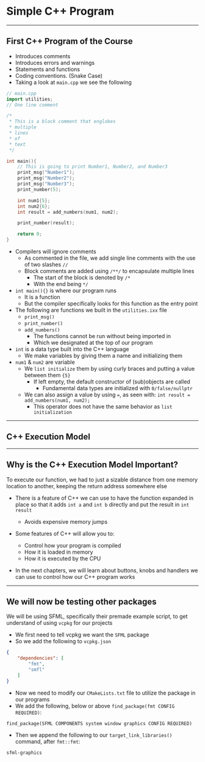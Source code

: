 # Simple C++ Program

---

## First C++ Program of the Course

- Introduces comments
- Introduces errors and warnings
- Statements and functions
- Coding conventions. (Snake Case)
- Taking a look at `main.cpp` we see the following

```c++
// main.cpp
import utilities;
// One line comment

/*
 * This is a block comment that englobes
 * multiple
 * lines
 * of
 * text
 */

int main(){
    // This is going to print Number1, Number2, and Number3
    print_msg("Number1");
    print_msg("Number2");
    print_msg("Number3");
    print_number(5);

    int num1{5};
    int num2{6};
    int result = add_numbers(num1, num2);

    print_number(result);

    return 0;
}
```

- Compilers will ignore comments
    - As commented in the file, we add single line comments with the use of two slashes `//`
    - Block comments are added using `/**/` to encapsulate multiple lines
        - The start of the block is denoted by `/*`
        - With the end being `*/`
- `int main(){}` is where our program runs
    - It is a function
    - But the compiler specifically looks for this function as the entry point
- The following are functions we built in the `utilities.ixx` file
    - `print_msg()`
    - `print_number()`
    - `add_numbers()`
        - The functions cannot be run without being imported in
        - Which we designated at the top of our program
- `int` is a data type built into the C++ language
    - We make variables by giving them a name and initializing them
- `num1` & `num2` are variable
    - We `list initialize` them by using curly braces and putting a value between them `{5}`
        - If left empty, the default constructor of (sub)objects are called
            - Fundamental data types are initialized with `0/false/nullptr`
    - We can also assign a value by using `=`, as seen with: `int result = add_numbers(num1, num2);`
        - This operator does not have the same behavior as `list initialization`

---

## C++ Execution Model

---

## Why is the C++ Execution Model Important?

To execute our function, we had to just a sizable distance from one memory location to another, keeping the return address somewhere else

- There is a feature of C++ we can use to have the function expanded in place so that it adds `int a` and `int b` directly and put the result in `int result`
    - Avoids expensive memory jumps

- Some features of C++ will allow you to:
    - Control how your program is compiled
    - How it is loaded in memory
    - How it is executed by the CPU

- In the next chapters, we will learn about buttons, knobs and handlers we can use to control how our C++ program works

---

## We will now be testing other packages

We will be using SFML, specifically their premade example script, to get understand of using `vcpkg` for our projects

- We first need to tell vcpkg we want the `SFML` package
- So we add the following to `vcpkg.json`

```json
{
    "dependencies": [
        "fmt",
        "smfl"
    ]
}
```

- Now we need to modify our `CMakeLists.txt` file to utilize the package in our programs
- We add the following, below or above `find_package(fmt CONFIG REQUIRED)`:

```text
find_package(SFML COMPONENTS system window graphics CONFIG REQUIRED)
```

- Then we append the following to our `target_link_libraries()` command, after `fmt::fmt`:

```text
sfml-graphics
```